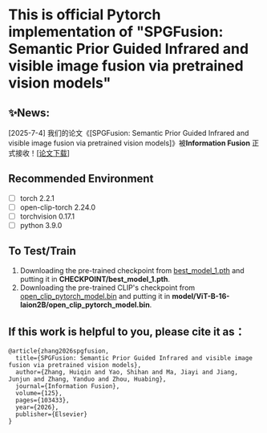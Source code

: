 # This is official Pytorch implementation of "SPGFusion: Semantic Prior Guided Infrared and visible image fusion via pretrained vision models"

## ✨News:

[2025-7-4] 我们的论文《[SPGFusion: Semantic Prior Guided Infrared and visible image fusion via pretrained vision models]》被**Information Fusion** 正式接收！[[论文下载](https://www.sciencedirect.com/science/article/pii/S1566253525005068)]

## Recommended Environment
 - [ ] torch  2.2.1
 - [ ] open-clip-torch  2.24.0
 - [ ] torchvision 0.17.1
 - [ ] python 3.9.0

## To Test/Train
1. Downloading the pre-trained checkpoint from [best_model_1.pth](https://drive.google.com/drive/folders/1oPuq89ovz5Ue8DsxeBGbW0ZjI6kTDzGC?usp=drive_link) and putting it in **CHECKPOINT/best_model_1.pth**.
2. Downloading the pre-trained CLIP's checkpoint from [open_clip_pytorch_model.bin](https://drive.google.com/drive/folders/1Bh7YVFYid9z8GT9O2wfxillvO-J2H-4E?usp=drive_link) and putting it in **model/ViT-B-16-laion2B/open_clip_pytorch_model.bin**.

## If this work is helpful to you, please cite it as：
```
@article{zhang2026spgfusion,
  title={SPGFusion: Semantic Prior Guided Infrared and visible image fusion via pretrained vision models},
  author={Zhang, Huiqin and Yao, Shihan and Ma, Jiayi and Jiang, Junjun and Zhang, Yanduo and Zhou, Huabing},
  journal={Information Fusion},
  volume={125},
  pages={103433},
  year={2026},
  publisher={Elsevier}
}
```
